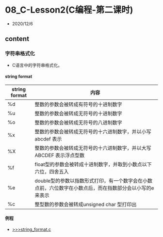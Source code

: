 # 08_C-Lesson2(C编程-第二课时)

- 2020/12/6

## content

### 字符串格式化

- C语言中的字符串格式化。

#### string format

|string format|内容|
|---          |---|
|%d           |整数的参数会被转成有符号的十进制数字
|%u           |整数的参数会被转成无符号的十进制数字
|%o           |整数的参数会被转成无符号的八进制数字
|%x           |整数的参数会被转成无符号的十六进制数字，并以小写abcdef 表示
|%X           |整数的参数会被转成无符号的十六进制数字，并以大写ABCDEF 表示浮点型数
|%f           |float型的参数会被转成十进制数字，并取到小数点以下六位，四舍五入
|%e           |double型的参数以指数形式打印，有一个数字会在小数点前，六位数字在小数点后，而在指数部分会以小写的e 来表示
|%c           |整型数的参数会被转成unsigned char 型打印出

#### 例程

- [>>>string_format.c](src/str_format.c)
